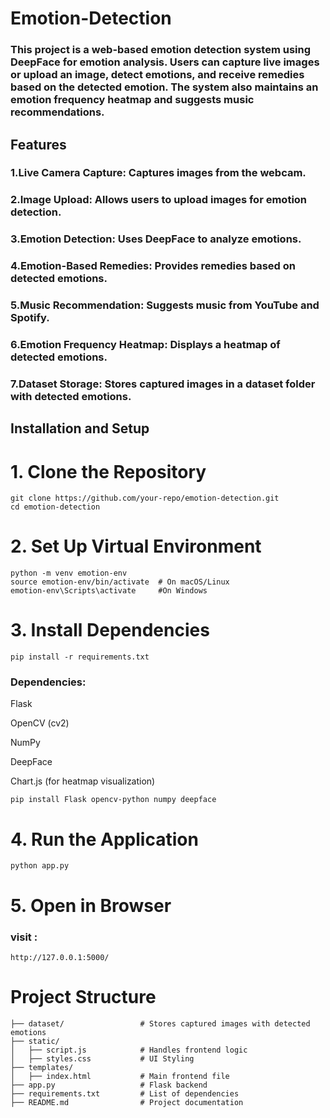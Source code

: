 # Emotion-Detection
### This project is a web-based emotion detection system using DeepFace for emotion analysis. Users can capture live images or upload an image, detect emotions, and receive remedies based on the detected emotion. The system also maintains an emotion frequency heatmap and suggests music recommendations.
## Features
### 1.Live Camera Capture: Captures images from the webcam.

### 2.Image Upload: Allows users to upload images for emotion detection.

### 3.Emotion Detection: Uses DeepFace to analyze emotions.

### 4.Emotion-Based Remedies: Provides remedies based on detected emotions.

### 5.Music Recommendation: Suggests music from YouTube and Spotify.

### 6.Emotion Frequency Heatmap: Displays a heatmap of detected emotions.

### 7.Dataset Storage: Stores captured images in a dataset folder with detected emotions.
## Installation and Setup
# 1. Clone the Repository
```
git clone https://github.com/your-repo/emotion-detection.git
cd emotion-detection
```
# 2. Set Up Virtual Environment
```
python -m venv emotion-env
source emotion-env/bin/activate  # On macOS/Linux
emotion-env\Scripts\activate     #On Windows
```
# 3. Install Dependencies
```
pip install -r requirements.txt
```
### Dependencies:

Flask

OpenCV (cv2)

NumPy

DeepFace

Chart.js (for heatmap visualization)
```
pip install Flask opencv-python numpy deepface
```
# 4. Run the Application
```
python app.py
```
# 5. Open in Browser
### visit :
```
http://127.0.0.1:5000/
```
# Project Structure
```
├── dataset/                 # Stores captured images with detected emotions
├── static/
│   ├── script.js            # Handles frontend logic
│   ├── styles.css           # UI Styling
├── templates/
│   ├── index.html           # Main frontend file
├── app.py                   # Flask backend
├── requirements.txt         # List of dependencies
├── README.md                # Project documentation
```
